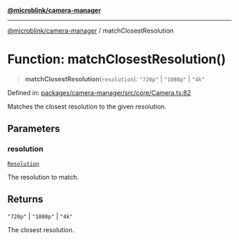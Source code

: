 [**@microblink/camera-manager**](../README.md)

---

[@microblink/camera-manager](../README.md) / matchClosestResolution

# Function: matchClosestResolution()

> **matchClosestResolution**(`resolution`): `"720p"` \| `"1080p"` \| `"4k"`

Defined in: [packages/camera-manager/src/core/Camera.ts:82](https://github.com/BlinkID/blinkid-web/blob/main/packages/camera-manager/src/core/Camera.ts)

Matches the closest resolution to the given resolution.

## Parameters

### resolution

[`Resolution`](../type-aliases/Resolution.md)

The resolution to match.

## Returns

`"720p"` \| `"1080p"` \| `"4k"`

The closest resolution.
